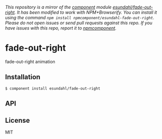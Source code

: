 *This repository is a mirror of the [component](http://component.io) module [esundahl/fade-out-right](http://github.com/esundahl/fade-out-right). It has been modified to work with NPM+Browserify. You can install it using the command `npm install npmcomponent/esundahl-fade-out-right`. Please do not open issues or send pull requests against this repo. If you have issues with this repo, report it to [npmcomponent](https://github.com/airportyh/npmcomponent).*

# fade-out-right

  fade-out-right animation

## Installation

    $ component install esundahl/fade-out-right

## API

   

## License

  MIT
